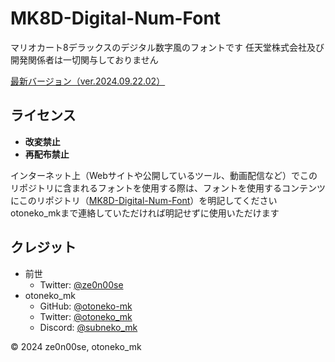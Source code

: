 # MK8D-Digital-Num-Font

マリオカート8デラックスのデジタル数字風のフォントです
任天堂株式会社及び開発関係者は一切関与しておりません

[最新バージョン（ver.2024.09.22.02）](https://github.com/otoneko-mk/MK8D-Digital-Num-Font/releases/latest)

## ライセンス

- **改変禁止**
- **再配布禁止**

インターネット上（Webサイトや公開しているツール、動画配信など）でこのリポジトリに含まれるフォントを使用する際は、フォントを使用するコンテンツにこのリポジトリ（[MK8D-Digital-Num-Font](https://github.com/otoneko-mk/MK8D-Digital-Num-Font)）を明記してください
otoneko_mkまで連絡していただければ明記せずに使用いただけます

## クレジット

- 前世
  - Twitter: [@ze0n00se](https://x.com/ze0n00se)
- otoneko_mk
  - GitHub: [@otoneko-mk](https://github.com/otoneko-mk)
  - Twitter: [@otoneko_mk](https://x.com/otoneko_mk)
  - Discord: [@subneko_mk](https://discord.com/users/1068416690020425738)

© 2024 ze0n00se, otoneko_mk
